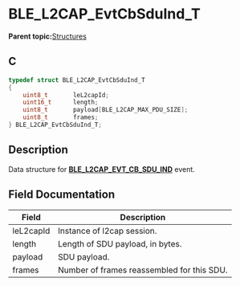 # BLE\_L2CAP\_EvtCbSduInd\_T

**Parent topic:**[Structures](GUID-D3C56C79-3C4C-45A4-8AD6-5AC12C62EFD9.md)

## C

```c
typedef struct BLE_L2CAP_EvtCbSduInd_T
{
    uint8_t       leL2capId;
    uint16_t      length;
    uint8_t       payload[BLE_L2CAP_MAX_PDU_SIZE];
    uint8_t       frames;
} BLE_L2CAP_EvtCbSduInd_T;
```

## Description

Data structure for **[BLE\_L2CAP\_EVT\_CB\_SDU\_IND](GUID-91D55D80-4397-48D1-BB8D-C2A0F010F669.md)** event.

## Field Documentation

|Field|Description|
|-----|-----------|
|leL2capId|Instance of l2cap session.|
|length|Length of SDU payload, in bytes.|
|payload|SDU payload.|
|frames|Number of frames reassembled for this SDU.|


